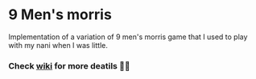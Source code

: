# 9 Men's morris
Implementation of a variation of 9 men's morris game that I used to play with my nani when I was little.

### Check [wiki](https://github.com/Legedith/9-men-s-morris/wiki) for more deatils 🕺🏼
